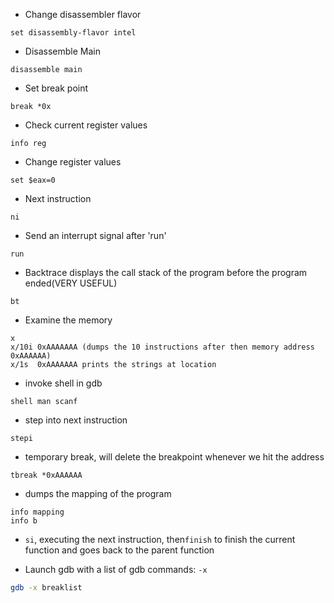 * Change disassembler flavor
```
set disassembly-flavor intel
```

* Disassemble Main
```
disassemble main
```

* Set break point
```
break *0x
```

* Check current register values
```
info reg
```

* Change register values
```
set $eax=0
```

* Next instruction
```
ni
```

* Send an interrupt signal after 'run'
```
run
```

* Backtrace displays the call stack of the program before the program ended(VERY USEFUL)
```
bt
```

* Examine the memory
```
x
x/10i 0xAAAAAAA (dumps the 10 instructions after then memory address 0xAAAAAA)
x/1s  0xAAAAAAA prints the strings at location
```

* invoke shell in gdb
```
shell man scanf
```

* step into next instruction
```
stepi 
```

* temporary break, will delete the breakpoint whenever we hit the address
```
tbreak *0xAAAAAA
```

* dumps the mapping of the program
```
info mapping
info b
```

* `si`, executing the next instruction, then`finish` to finish the current function and goes back to the parent function

* Launch gdb with a list of gdb commands: `-x`
```bash
gdb -x breaklist
```
